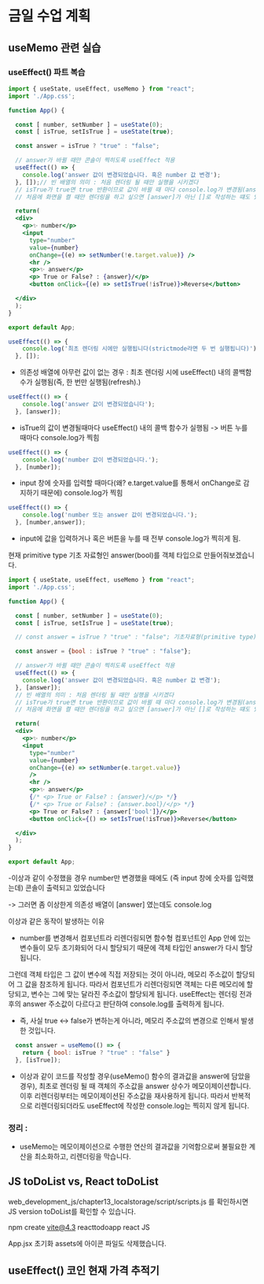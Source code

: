 # 금일 수업 계획
## useMemo 관련 실습



### useEffect() 파트 복습
```jsx
import { useState, useEffect, useMemo } from "react";
import './App.css';

function App() {

  const [ number, setNumber ] = useState(0);
  const [ isTrue, setIsTrue ] = useState(true);

  const answer = isTrue ? "true" : "false";

  // answer가 바뀔 때만 콘솔이 찍히도록 useEffect 적용
  useEffect(() => {
    console.log('answer 값이 변경되었습니다. 혹은 number 값 변경');
  }, []);// 빈 배열의 의미 : 처음 렌더링 될 때만 실행을 시키겠다
  // isTrue가 true면 true 반환이므로 값이 바뀔 때 마다 console.log가 변경됨(answer에 값이 들어갔을 때)
  // 처음에 화면을 켤 때만 렌더링을 하고 싶으면 [answer]가 아닌 []로 작성하는 떄도 있다.

  return(
  <div>
    <p>✨ number</p>
    <input
      type="number"
      value={number}
      onChange={(e) => setNumber(!e.target.value)} />
      <hr />
      <p>✨ answer</p>
      <p> True or False? : {answer}/</p>
      <button onClick={(e) => setIsTrue(!isTrue)}>Reverse</button>

  </div>
  );
}

export default App;
```

```jsx
useEffect(() => {
    console.log('최초 렌더링 시에만 실행됩니다(strictmode라면 두 번 실행됩니다)');
  }, []);
```

- 의존성 배열에 아무런 값이 없는 경우 : 최초 렌더링 시에 useEffect() 내의 콜백함수가 실행됨(즉, 한 번만 실행됨(refresh).)

```jsx
useEffect(() => {
    console.log('answer 값이 변경되었습니다');
  }, [answer]);
```

- isTrue의 값이 변경될때마다 useEffect() 내의 콜백 함수가 실행됨 -> 버튼 누를 때마다 console.log가 찍힘

```jsx
useEffect(() => {
    console.log('number 값이 변경되었습니다.');
  }, [number]);
```

- input 창에 숫자를 입력할 때마다(왜? e.target.value를 통해서 onChange로 감지하기 때문에) console.log가 찍힘

```jsx
useEffect(() => {
    console.log('number 또는 answer 값이 변경되었습니다.');
  }, [number,answer]);
```
- input에 값을 입력하거나 혹은 버튼을 누를 때 전부 console.log가 찍히게 됨.

현재 primitive type 기초 자료형인 answer(bool)를 객체 타입으로 만들어줘보겠습니다.

```jsx
import { useState, useEffect, useMemo } from "react";
import './App.css';

function App() {

  const [ number, setNumber ] = useState(0);
  const [ isTrue, setIsTrue ] = useState(true);

  // const answer = isTrue ? "true" : "false"; 기초자료형(primitive type)

  const answer = {bool : isTrue ? "true" : "false"};

  // answer가 바뀔 때만 콘솔이 찍히도록 useEffect 적용
  useEffect(() => {
    console.log('answer 값이 변경되었습니다. 혹은 number 값 변경');
  }, [answer]);
  // 빈 배열의 의미 : 처음 렌더링 될 때만 실행을 시키겠다
  // isTrue가 true면 true 반환이므로 값이 바뀔 때 마다 console.log가 변경됨(answer에 값이 들어갔을 때)
  // 처음에 화면을 켤 때만 렌더링을 하고 싶으면 [answer]가 아닌 []로 작성하는 떄도 있다.

  return(
  <div>
    <p>✨ number</p>
    <input
      type="number"
      value={number}
      onChange={(e) => setNumber(e.target.value)}
      />
      <hr />
      <p>✨ answer</p>
      {/* <p> True or False? : {answer}/</p> */}
      {/* <p> True or False? : {answer.bool}/</p> */}
      <p> True or False? : {answer['bool']}/</p>
      <button onClick={() => setIsTrue(!isTrue)}>Reverse</button>

  </div>
  );
}

export default App;
```

-이상과 같이 수정했을 경우 number만 변경했을 때에도 (즉 input 창에 숫자를 입력했는데)
콘솔이 출력되고 있었습니다

-> 그러면 좀 이상한게 의존성 배열이 [answer] 였는데도 console.log


이상과 같은 동작이 발생하는 이유
- number를 변경해서 컴포넌트라 리렌더링되면 함수형 컴포넌트인 App 안에 있는 변수들이 모두 초기화되어 다시 할당되기 때문에 객체 타입인 answer가 다시 할당됩니다.

그런데 객체 타입은 그 값이 변수에 직접 저장되는 것이 아니라, 메모리 주소값이 할당되어 그 값을 참조하게 됩니다. 따라서 컴포넌트가 리렌더링되면 객체는 다른 메모리에 할당되고, 변수는 그에 맞는 달라진 주소값이 할당되게 됩니다. useEffect는 렌더링 전과 후의 answer 주소값이 다르다고 판단하여 console.log를 출력하게 됩니다.

- 즉, 사실 true <-> false가 변하는게 아니라, 메모리 주소값의 변경으로 인해서 발생한 것입니다.

```jsx
  const answer = useMemo(() => {
    return { bool: isTrue ? "true" : "false" }
  }, [isTrue]);
```
- 이상과 같이 코드를 작성할 경우(useMemo() 함수의 결과값을 answer에 담았을 경우), 최초로 렌더링 될 때 객체의 주소값을 answer 상수가 메모이제이션합니다. 이후 리렌더링부터는 메모이제이션된 주소값을 재사용하게 됩니다. 따라서 반복적으로 리렌더링되더라도 useEffect에 작성한 console.log는 찍히지 않게 됩니다.

### 정리 : 
- useMemo는 메모이제이션으로 수행한 연산의 결과값을 기억함으로써 불필요한 계산을 최소화하고, 리렌더링을 막습니다. 

## JS toDoList vs, React toDoList
<!-- -> click-> push 형태의 js -->


web_development_js/chapter13_localstorage/script/scripts.js 를 확인하시면 JS version toDoList를 확인할 수 있습니다.

npm create vite@4.3
reacttodoapp
react
JS

App.jsx 초기화
assets에 아이콘 파일도 삭제했습니다.


## useEffect() 코인 현재 가격 추적기
<!-- -> Api 받아옴, useEffect로 렌더링 처리 -->





















